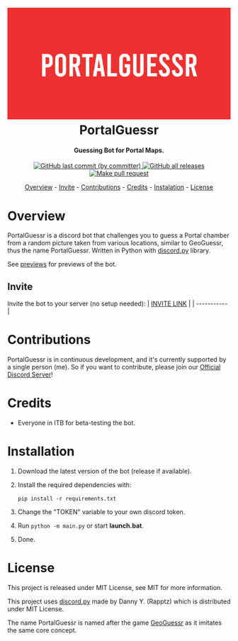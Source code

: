 <h1 align="center">
  <br />
  <a href="https://github.com/XnonXte/PortalGuessr"
    ><img src="mockup.png" alt="PortalGuessr mockup"
  /></a>
  <br />
  PortalGuessr
  <br />
</h1>

<h4 align="center">Guessing Bot for Portal Maps.</h4>

<p align="center">
  <a href="https://github.com/XnonXte/PortalGuessr/commits/main"><img alt="GitHub last commit (by committer)" src="https://img.shields.io/github/last-commit/XnonXte/PortalGuessr">
</a>
  <a href="https://github.com/XnonXte/PortalGuessr/releases/latest">
    <img alt="GitHub all releases" src="https://img.shields.io/github/downloads/XnonXte/PortalGuessr/total">
  </a>
    <a href="http://makeapullrequest.com">
    <img src="https://img.shields.io/badge/PRs-welcome-brightgreen.svg" alt="Make pull request">
  </a>
</p>

<p align="center">
  <a href="#overview">Overview</a>
  -
  <a href="#invite">Invite</a>
  -
  <a href="#contributions
">Contributions</a>
  -
  <a href="#credits">Credits</a>
  -
  <a href="#installation
">Instalation</a>
  -
  <a href="#license">License</a>
</p>

# Overview

PortalGuessr is a discord bot that challenges you to guess a Portal chamber from a random picture taken from various locations, similar to GeoGuessr, thus the name PortalGuessr. Written in Python with [discord.py](https://github.com/Rapptz/discord.py) library.

See [previews](previews/) for previews of the bot.

## Invite

Invite the bot to your server (no setup needed):
| [INVITE LINK](https://discord.com/api/oauth2/authorize?client_id=1117773586522968105&permissions=2147601472&scope=bot%20applications.commands) |
| ----------- |

# Contributions

PortalGuessr is in continuous development, and it's currently supported by a single person (me). So if you want to contribute, please join our [Official Discord Server](https://discord.gg/hHYfnqa6zS)!

# Credits

- Everyone in ITB for beta-testing the bot.

# Installation

1. Download the latest version of the bot (release if available).
2. Install the required dependencies with:

   ```shell
   pip install -r requirements.txt
   ```

3. Change the "TOKEN" variable to your own discord token.
4. Run `python -m main.py` or start **launch.bat**.
5. Done.

# License

This project is released under MIT License, see MIT for more information.

This project uses [discord.py](https://github.com/Rapptz/discord.py) made by Danny Y. (Rapptz) which is distributed under MIT License.

The name PortalGuessr is named after the game [GeoGuessr](https://www.geoguessr.com/) as it imitates the same core concept.
